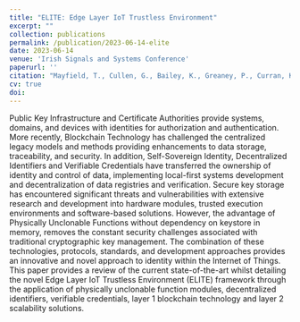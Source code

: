 ```yaml
---
title: "ELITE: Edge Layer IoT Trustless Environment"
excerpt: ""
collection: publications
permalink: /publication/2023-06-14-elite
date: 2023-06-14
venue: 'Irish Signals and Systems Conference'
paperurl: ''
citation: "Mayfield, T., Cullen, G., Bailey, K., Greaney, P., Curran, K.  (2023) ‘ELITE: Edge Layer IoT Trustless Environment’, Proceedings of the 34th Irish Signals and Systems Conference, Dublin, Ireland, 13-14 June, Washington D.C.: IEEE Computer Society Press."
cv: true
doi: 
---
```


Public Key Infrastructure and Certificate Authorities provide systems, domains, and devices with identities for authorization and authentication. More recently, Blockchain Technology has challenged the centralized legacy models and methods providing enhancements to data storage, traceability, and security. In addition, Self-Sovereign Identity, Decentralized Identifiers and Verifiable Credentials have transferred the ownership of identity and control of data, implementing local-first systems development and decentralization of data registries and verification. Secure key storage has encountered significant threats and vulnerabilities with extensive research and development into hardware modules, trusted execution environments and software-based solutions. However, the advantage of Physically Unclonable Functions without dependency on keystore in memory, removes the constant security challenges associated with traditional cryptographic key management. The combination of these technologies, protocols, standards, and development approaches provides an innovative and novel approach to identity within the Internet of Things. This paper provides a review of the current state-of-the-art whilst detailing the novel Edge Layer IoT Trustless Environment (ELITE) framework through the application of physically unclonable function modules, decentralized identifiers, verifiable credentials, layer 1 blockchain technology and layer 2 scalability solutions. 
